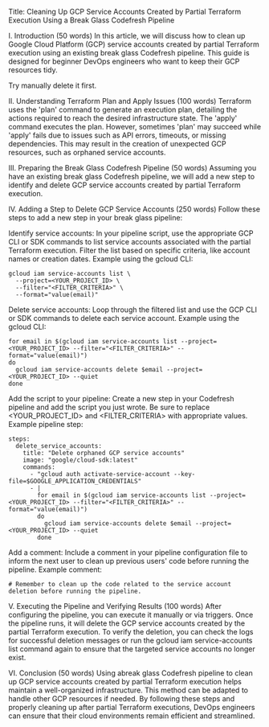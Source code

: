 Title: Cleaning Up GCP Service Accounts Created by Partial Terraform Execution Using a Break Glass Codefresh Pipeline

I. Introduction (50 words)
In this article, we will discuss how to clean up Google Cloud Platform (GCP) service accounts created by partial Terraform execution using an existing break glass Codefresh pipeline. This guide is designed for beginner DevOps engineers who want to keep their GCP resources tidy.

Try manually delete it first.

II. Understanding Terraform Plan and Apply Issues (100 words)
Terraform uses the 'plan' command to generate an execution plan, detailing the actions required to reach the desired infrastructure state. The 'apply' command executes the plan. However, sometimes 'plan' may succeed while 'apply' fails due to issues such as API errors, timeouts, or missing dependencies. This may result in the creation of unexpected GCP resources, such as orphaned service accounts.



III. Preparing the Break Glass Codefresh Pipeline (50 words)
Assuming you have an existing break glass Codefresh pipeline, we will add a new step to identify and delete GCP service accounts created by partial Terraform execution.

IV. Adding a Step to Delete GCP Service Accounts (250 words)
Follow these steps to add a new step in your break glass pipeline:

Identify service accounts: In your pipeline script, use the appropriate GCP CLI or SDK commands to list service accounts associated with the partial Terraform execution. Filter the list based on specific criteria, like account names or creation dates.
Example using the gcloud CLI:

```
gcloud iam service-accounts list \
  --project=<YOUR_PROJECT_ID> \
  --filter="<FILTER_CRITERIA>" \
  --format="value(email)"
```

Delete service accounts: Loop through the filtered list and use the GCP CLI or SDK commands to delete each service account.
Example using the gcloud CLI:

```
for email in $(gcloud iam service-accounts list --project=<YOUR_PROJECT_ID> --filter="<FILTER_CRITERIA>" --format="value(email)")
do
  gcloud iam service-accounts delete $email --project=<YOUR_PROJECT_ID> --quiet
done
```
Add the script to your pipeline: Create a new step in your Codefresh pipeline and add the script you just wrote. Be sure to replace <YOUR_PROJECT_ID> and <FILTER_CRITERIA> with appropriate values.
Example pipeline step:

```
steps:
  delete_service_accounts:
    title: "Delete orphaned GCP service accounts"
    image: "google/cloud-sdk:latest"
    commands:
      - "gcloud auth activate-service-account --key-file=$GOOGLE_APPLICATION_CREDENTIALS"
      - |
        for email in $(gcloud iam service-accounts list --project=<YOUR_PROJECT_ID> --filter="<FILTER_CRITERIA>" --format="value(email)")
        do
          gcloud iam service-accounts delete $email --project=<YOUR_PROJECT_ID> --quiet
        done
```

Add a comment: Include a comment in your pipeline configuration file to inform the next user to clean up previous users' code before running the pipeline.
Example comment:
```
# Remember to clean up the code related to the service account deletion before running the pipeline.
```
V. Executing the Pipeline and Verifying Results (100 words)
After configuring the pipeline, you can execute it manually or via triggers. Once the pipeline runs, it will delete the GCP service accounts created by the partial Terraform execution. To verify the deletion, you can check the logs for successful deletion messages or run the gcloud iam service-accounts list command again to ensure that the targeted service accounts no longer exist.

VI. Conclusion (50 words)
Using abreak glass Codefresh pipeline to clean up GCP service accounts created by partial Terraform execution helps maintain a well-organized infrastructure. This method can be adapted to handle other GCP resources if needed. By following these steps and properly cleaning up after partial Terraform executions, DevOps engineers can ensure that their cloud environments remain efficient and streamlined.
